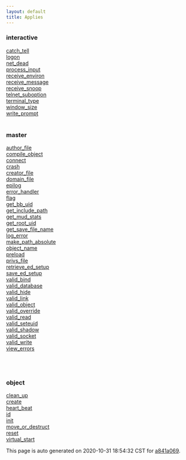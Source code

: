 ```yaml
---
layout: default
title: Applies
---
```



### interactive

<div class='container'>
<div class='row'>
<div class='col-sm-3'>
<div><a href='interactive/catch_tell.html'>catch_tell</a></div>
</div>
<div class='col-sm-3'>
<div><a href='interactive/logon.html'>logon</a></div>
</div>
<div class='col-sm-3'>
<div><a href='interactive/net_dead.html'>net_dead</a></div>
</div>
<div class='col-sm-3'>
<div><a href='interactive/process_input.html'>process_input</a></div>
</div>
</div>
<div class='row'>
<div class='col-sm-3'>
<div><a href='interactive/receive_environ.html'>receive_environ</a></div>
</div>
<div class='col-sm-3'>
<div><a href='interactive/receive_message.html'>receive_message</a></div>
</div>
<div class='col-sm-3'>
<div><a href='interactive/receive_snoop.html'>receive_snoop</a></div>
</div>
<div class='col-sm-3'>
<div><a href='interactive/telnet_suboption.html'>telnet_suboption</a></div>
</div>
</div>
<div class='row'>
<div class='col-sm-3'>
<div><a href='interactive/terminal_type.html'>terminal_type</a></div>
</div>
<div class='col-sm-3'>
<div><a href='interactive/window_size.html'>window_size</a></div>
</div>
<div class='col-sm-3'>
<div><a href='interactive/write_prompt.html'>write_prompt</a></div>
</div>
<div>&nbsp;</div>
</div>
</div>

### master

<div class='container'>
<div class='row'>
<div class='col-sm-3'>
<div><a href='master/author_file.html'>author_file</a></div>
</div>
<div class='col-sm-3'>
<div><a href='master/compile_object.html'>compile_object</a></div>
</div>
<div class='col-sm-3'>
<div><a href='master/connect.html'>connect</a></div>
</div>
<div class='col-sm-3'>
<div><a href='master/crash.html'>crash</a></div>
</div>
</div>
<div class='row'>
<div class='col-sm-3'>
<div><a href='master/creator_file.html'>creator_file</a></div>
</div>
<div class='col-sm-3'>
<div><a href='master/domain_file.html'>domain_file</a></div>
</div>
<div class='col-sm-3'>
<div><a href='master/epilog.html'>epilog</a></div>
</div>
<div class='col-sm-3'>
<div><a href='master/error_handler.html'>error_handler</a></div>
</div>
</div>
<div class='row'>
<div class='col-sm-3'>
<div><a href='master/flag.html'>flag</a></div>
</div>
<div class='col-sm-3'>
<div><a href='master/get_bb_uid.html'>get_bb_uid</a></div>
</div>
<div class='col-sm-3'>
<div><a href='master/get_include_path.html'>get_include_path</a></div>
</div>
<div class='col-sm-3'>
<div><a href='master/get_mud_stats.html'>get_mud_stats</a></div>
</div>
</div>
<div class='row'>
<div class='col-sm-3'>
<div><a href='master/get_root_uid.html'>get_root_uid</a></div>
</div>
<div class='col-sm-3'>
<div><a href='master/get_save_file_name.html'>get_save_file_name</a></div>
</div>
<div class='col-sm-3'>
<div><a href='master/log_error.html'>log_error</a></div>
</div>
<div class='col-sm-3'>
<div><a href='master/make_path_absolute.html'>make_path_absolute</a></div>
</div>
</div>
<div class='row'>
<div class='col-sm-3'>
<div><a href='master/object_name.html'>object_name</a></div>
</div>
<div class='col-sm-3'>
<div><a href='master/preload.html'>preload</a></div>
</div>
<div class='col-sm-3'>
<div><a href='master/privs_file.html'>privs_file</a></div>
</div>
<div class='col-sm-3'>
<div><a href='master/retrieve_ed_setup.html'>retrieve_ed_setup</a></div>
</div>
</div>
<div class='row'>
<div class='col-sm-3'>
<div><a href='master/save_ed_setup.html'>save_ed_setup</a></div>
</div>
<div class='col-sm-3'>
<div><a href='master/valid_bind.html'>valid_bind</a></div>
</div>
<div class='col-sm-3'>
<div><a href='master/valid_database.html'>valid_database</a></div>
</div>
<div class='col-sm-3'>
<div><a href='master/valid_hide.html'>valid_hide</a></div>
</div>
</div>
<div class='row'>
<div class='col-sm-3'>
<div><a href='master/valid_link.html'>valid_link</a></div>
</div>
<div class='col-sm-3'>
<div><a href='master/valid_object.html'>valid_object</a></div>
</div>
<div class='col-sm-3'>
<div><a href='master/valid_override.html'>valid_override</a></div>
</div>
<div class='col-sm-3'>
<div><a href='master/valid_read.html'>valid_read</a></div>
</div>
</div>
<div class='row'>
<div class='col-sm-3'>
<div><a href='master/valid_seteuid.html'>valid_seteuid</a></div>
</div>
<div class='col-sm-3'>
<div><a href='master/valid_shadow.html'>valid_shadow</a></div>
</div>
<div class='col-sm-3'>
<div><a href='master/valid_socket.html'>valid_socket</a></div>
</div>
<div class='col-sm-3'>
<div><a href='master/valid_write.html'>valid_write</a></div>
</div>
</div>
<div class='row'>
<div class='col-sm-3'>
<div><a href='master/view_errors.html'>view_errors</a></div>
</div>
<div>&nbsp;</div>
<div>&nbsp;</div>
<div>&nbsp;</div>
</div>
</div>

### object

<div class='container'>
<div class='row'>
<div class='col-sm-3'>
<div><a href='object/clean_up.html'>clean_up</a></div>
</div>
<div class='col-sm-3'>
<div><a href='object/create.html'>create</a></div>
</div>
<div class='col-sm-3'>
<div><a href='object/heart_beat.html'>heart_beat</a></div>
</div>
<div class='col-sm-3'>
<div><a href='object/id.html'>id</a></div>
</div>
</div>
<div class='row'>
<div class='col-sm-3'>
<div><a href='object/init.html'>init</a></div>
</div>
<div class='col-sm-3'>
<div><a href='object/move_or_destruct.html'>move_or_destruct</a></div>
</div>
<div class='col-sm-3'>
<div><a href='object/reset.html'>reset</a></div>
</div>
<div class='col-sm-3'>
<div><a href='object/virtual_start.html'>virtual_start</a></div>
</div>
</div>
</div>



This page is auto generated on 2020-10-31 18:54:32 CST for [a841a069](https://github.com/fluffos/fluffos/tree/a841a069).


